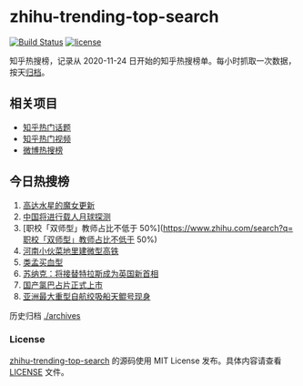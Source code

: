 # zhihu-trending-top-search

[![Build Status](https://github.com/justjavac/zhihu-trending-top-search/workflows/ci/badge.svg?branch=main)](https://github.com/justjavac/zhihu-trending-top-search/actions)
[![license](https://img.shields.io/github/license/justjavac/zhihu-trending-top-search)](https://github.com/justjavac/zhihu-trending-top-search/blob/main/LICENSE)

知乎热搜榜，记录从 2020-11-24 日开始的知乎热搜榜单。每小时抓取一次数据，按天[归档](./archives)。

## 相关项目

- [知乎热门话题](https://github.com/justjavac/zhihu-trending-hot-questions)
- [知乎热门视频](https://github.com/justjavac/zhihu-trending-hot-video)
- [微博热搜榜](https://github.com/justjavac/weibo-trending-hot-search)

## 今日热搜榜

<!-- BEGIN -->
<!-- 最后更新时间 Mon Oct 24 2022 12:22:58 GMT+0800 (China Standard Time) -->

1. [高达水星的魔女更新](https://www.zhihu.com/search?q=高达水星的魔女更新)
1. [中国将进行载人月球探测](https://www.zhihu.com/search?q=中国将进行载人月球探测)
1. [职校「双师型」教师占比不低于 50%](https://www.zhihu.com/search?q=职校「双师型」教师占比不低于 50%)
1. [河南小伙菜地里建微型高铁](https://www.zhihu.com/search?q=河南小伙菜地里建微型高铁)
1. [类孟买血型](https://www.zhihu.com/search?q=类孟买血型)
1. [苏纳克：将接替特拉斯成为英国新首相](https://www.zhihu.com/search?q=苏纳克：将接替特拉斯成为英国新首相)
1. [国产氯巴占片正式上市](https://www.zhihu.com/search?q=国产氯巴占片正式上市)
1. [亚洲最大重型自航绞吸船天鲲号现身](https://www.zhihu.com/search?q=亚洲最大重型自航绞吸船天鲲号现身)

<!-- END -->

历史归档 [./archives](./archives)

### License

[zhihu-trending-top-search](https://github.com/justjavac/zhihu-trending-top-search)
的源码使用 MIT License 发布。具体内容请查看 [LICENSE](./LICENSE) 文件。
